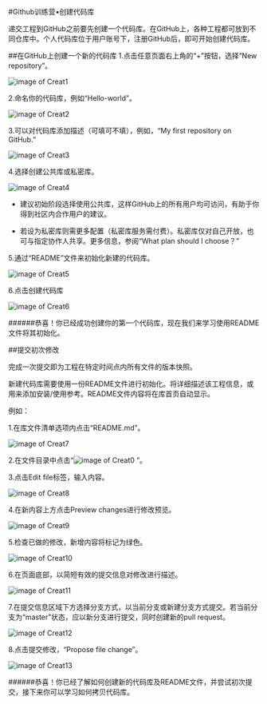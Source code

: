 #Github训练营•创建代码库

递交工程到GitHub之前要先创建一个代码库。在GitHub上，各种工程都可放到不同仓库中。个人代码库位于用户账号下，注册GitHub后，即可开始创建代码库。

##在GitHub上创建一个新的代码库
1.点击任意页面右上角的“+”按钮，选择“New repository”。

![image of Creat1](http://img4.douban.com/view/photo/photo/public/p2274471996.jpg)
 
2.命名你的代码库，例如“Hello-world”。

![image of Creat2](http://img3.douban.com/view/photo/photo/public/p2274472002.jpg)
 
3.可以对代码库添加描述（可填可不填），例如，“My first repository on GitHub.”

![image of Creat3](http://img4.douban.com/view/photo/photo/public/p2274472009.jpg)

4.选择创建公共库或私密库。

![image of Creat4](http://img3.douban.com/view/photo/photo/public/p2274472011.jpg)

* 建议初始阶段选择使用公共库，这样GitHub上的所有用户均可访问，有助于你得到社区内合作用户的建议。

* 若设为私密库则需更多配置（私密库服务需付费）。私密库仅对自己开放，也可与指定协作人共享。更多信息，参阅“What plan should I choose？”
 
5.通过“README”文件来初始化新建的代码库。

![image of Creat5](http://img3.douban.com/view/photo/photo/public/p2274472013.jpg)

6.点击创建代码库

![image of Creat6](http://img3.douban.com/view/photo/photo/public/p2274472014.jpg)

######恭喜！你已经成功创建你的第一个代码库，现在我们来学习使用README文件将其初始化。

##提交初次修改

完成一次提交即为工程在特定时间点内所有文件的版本快照。

新建代码库需要使用一份README文件进行初始化。将详细描述该工程信息，或用来添加安装/使用参考。README文件内容将在库首页自动显示。

例如：

1.在库文件清单选项内点击“README.md”。
 
 ![image of Creat7](http://img3.douban.com/view/photo/photo/public/p2274472022.jpg)
 
2.在文件目录中点击“![image of Creat0](http://img3.douban.com/view/photo/photo/public/p2274475830.jpg) ”。

3.点击Edit file标签，输入内容。

![image of Creat8](http://img3.douban.com/view/photo/photo/public/p2274472025.jpg)

4.在新内容上方点击Preview changes进行修改预览。

![image of Creat9](http://img4.douban.com/view/photo/photo/public/p2274472028.jpg)

5.检查已做的修改，新增内容将标记为绿色。

![image of Creat10](http://img3.douban.com/view/photo/photo/public/p2274472033.jpg)

6.在页面底部，以简短有效的提交信息对修改进行描述。

![image of Creat11](http://img4.douban.com/view/photo/photo/public/p2274472036.jpg)

7.在提交信息区域下方选择分支方式，以当前分支或新建分支方式提交。若当前分支为“master”状态，应以新分支进行提交，同时创建新的pull request。

![image of Creat12](http://img4.douban.com/view/photo/photo/public/p2274472038.jpg)

8.点击提交修改，“Propose file change”。

![image of Creat13](http://img3.douban.com/view/photo/photo/public/p2274472040.jpg)

######恭喜！你已经了解如何创建新的代码库及README文件，并尝试初次提交，接下来你可以学习如何拷贝代码库。
